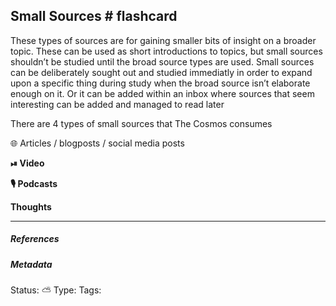 ## Small Sources # flashcard 

These types of sources are for gaining smaller bits of insight on a broader topic. These can  be used as short introductions to topics, but small sources shouldn’t be studied until the broad source types are used. Small sources can be deliberately sought out and studied immediatly in order to expand upon a specific thing during study when the broad source isn’t elaborate enough on it. Or  it can be added within an inbox where sources that seem interesting can be added and managed to read later

There are 4 types of small sources that The Cosmos consumes

🌐 
Articles / blogposts / social media posts

**⏯ Video**

**🎙 Podcasts**

**Thoughts**

___

##### References


##### Metadata
Status: ⛅️
Type: 
Tags: